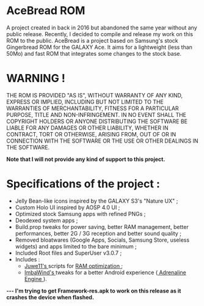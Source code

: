 # AceBread ROM
A project created in back in 2016 but abandoned the same year without any public release. Recently, I decided to compile and release my work on this ROM to the public.
AceBread is a project based on Samsung's stock Gingerbread ROM for the GALAXY Ace. It aims for a lightweight (less than 50Mo) and fast ROM that integrates some changes to the stock base.

# WARNING !
THE ROM IS PROVIDED "AS IS", WITHOUT WARRANTY OF ANY KIND, EXPRESS 
OR IMPLIED, INCLUDING BUT NOT LIMITED TO THE WARRANTIES OF 
MERCHANTABILITY, FITNESS FOR A PARTICULAR PURPOSE, TITLE AND 
NON-INFRINGEMENT. IN NO EVENT SHALL THE COPYRIGHT HOLDERS OR ANYONE 
DISTRIBUTING THE SOFTWARE BE LIABLE FOR ANY DAMAGES OR OTHER LIABILITY, 
WHETHER IN CONTRACT, TORT OR OTHERWISE, ARISING FROM, OUT OF OR IN 
CONNECTION WITH THE SOFTWARE OR THE USE OR OTHER DEALINGS IN THE 
SOFTWARE.

**Note that I will not provide any kind of support to this project.**

# Specifications of the project :
- Jelly Bean-like icons inspired by the GALAXY S3's "Nature UX" ;
- Custom Holo UI inspired by AOSP 4.0 UI ;
- Optimized stock Samsung apps with refined PNGs ;
- Deodexed system apps ;
- Build.prop tweaks for power saving, better RAM management, better performances, better 2G / 3G reception and better sound quality ;
- Removed bloatwares (Google Apps, Socials, Samsung Store, useless widgets) and apps limited to the bare minimum ;
- Included Root files and SuperUser v3.0.7 ;
- Includes :
  - <a href="https://forum.xda-developers.com/m/adamjuva.3427970/"> Juwe11's </a> scripts for <a href="https://forum.xda-developers.com/t/script-the-best-ram-optimization.1111145/"> RAM optimization </a> ;
  - <a href="https://forum.xda-developers.com/m/imbawind.4170211/"> ImbaWind's </a> tweaks for a better Android experience (<a href="https://forum.xda-developers.com/t/cwm-scripts-tweaks-adrenaline-tm-engine-stock-cm-4-5-22-10-2013.1579710/"> Adrenaline Engine </a>).

**--- I'm trying to get Framework-res.apk to work on this release as it crashes the device when flashed.**
